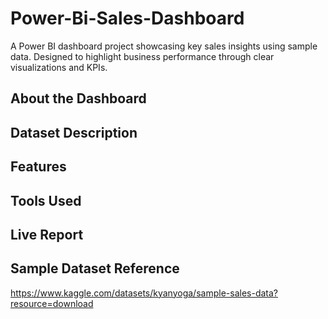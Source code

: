 # Power-Bi-Sales-Dashboard
A Power BI dashboard project showcasing key sales insights using sample data. Designed to highlight business performance through clear visualizations and KPIs.

## About the Dashboard

## Dataset Description

## Features

## Tools Used

## Live Report

## Sample Dataset Reference
https://www.kaggle.com/datasets/kyanyoga/sample-sales-data?resource=download
